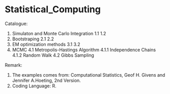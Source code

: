 # Statistical_Computing
Catalogue:
1. Simulaton and Monte Carlo Integration
  1.1
  1.2
2. Bootstraping
  2.1
  2.2
3. EM optimization methods
  3.1
  3.2
4. MCMC
  4.1 Metropolis-Hastings Algorithm
    4.1.1 Independence Chains
    4.1.2 Random Walk
  4.2 Gibbs Sampling
  
  Remark:
  1. The examples comes from: Computational Statistics, Geof H. Givens and Jennifer A.Hoeting, 2nd Version.
  2. Coding Language: R.
